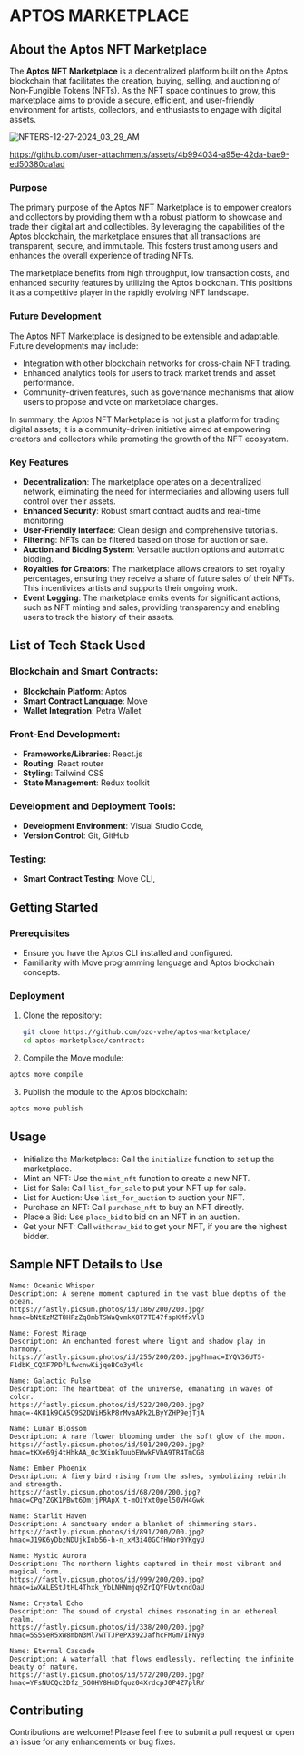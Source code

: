 # APTOS MARKETPLACE
## About the Aptos NFT Marketplace

The **Aptos NFT Marketplace** is a decentralized platform built on the Aptos blockchain that facilitates the creation, buying, selling, and auctioning of Non-Fungible Tokens (NFTs). As the NFT space continues to grow, this marketplace aims to provide a secure, efficient, and user-friendly environment for artists, collectors, and enthusiasts to engage with digital assets.

![NFTERS-12-27-2024_03_29_AM](https://github.com/user-attachments/assets/5e7e07dc-0231-4055-9d05-d9359be3c1f3)


https://github.com/user-attachments/assets/4b994034-a95e-42da-bae9-ed50380ca1ad




### Purpose

The primary purpose of the Aptos NFT Marketplace is to empower creators and collectors by providing them with a robust platform to showcase and trade their digital art and collectibles. By leveraging the capabilities of the Aptos blockchain, the marketplace ensures that all transactions are transparent, secure, and immutable. This fosters trust among users and enhances the overall experience of trading NFTs.

The marketplace benefits from high throughput, low transaction costs, and enhanced security features by utilizing the Aptos blockchain. This positions it as a competitive player in the rapidly evolving NFT landscape.

### Future Development

The Aptos NFT Marketplace is designed to be extensible and adaptable. Future developments may include:
- Integration with other blockchain networks for cross-chain NFT trading.
- Enhanced analytics tools for users to track market trends and asset performance.
- Community-driven features, such as governance mechanisms that allow users to propose and vote on marketplace changes.

In summary, the Aptos NFT Marketplace is not just a platform for trading digital assets; it is a community-driven initiative aimed at empowering creators and collectors while promoting the growth of the NFT ecosystem.

### Key Features
- **Decentralization**: The marketplace operates on a decentralized network, eliminating the need for intermediaries and allowing users full control over their assets.
- **Enhanced Security**: Robust smart contract audits and real-time monitoring
- **User-Friendly Interface**: Clean design and comprehensive tutorials.
- **Filtering**: NFTs can be filtered based on those for auction or sale.
- **Auction and Bidding System**: Versatile auction options and automatic bidding.
- **Royalties for Creators**: The marketplace allows creators to set royalty percentages, ensuring they receive a share of future sales of their NFTs. This incentivizes artists and supports their ongoing work.
- **Event Logging**: The marketplace emits events for significant actions, such as NFT minting and sales, providing transparency and enabling users to track the history of their assets.


## List of Tech Stack Used
### Blockchain and Smart Contracts:
- **Blockchain Platform**: Aptos
- **Smart Contract Language**: Move
- **Wallet Integration**: Petra Wallet

### Front-End Development:
- **Frameworks/Libraries**: React.js
- **Routing**: React router
- **Styling**: Tailwind CSS
- **State Management**: Redux toolkit

### Development and Deployment Tools:
- **Development Environment**: Visual Studio Code,
- **Version Control**: Git, GitHub

### Testing:
- **Smart Contract Testing**: Move CLI,


## Getting Started

### Prerequisites
- Ensure you have the Aptos CLI installed and configured.
- Familiarity with Move programming language and Aptos blockchain concepts.

### Deployment
1. Clone the repository:
   ```bash
   git clone https://github.com/ozo-vehe/aptos-marketplace/
   cd aptos-marketplace/contracts
   ```
   
2. Compile the Move module:
  ```bash
  aptos move compile
  ```
3. Publish the module to the Aptos blockchain:
  ```bash
  aptos move publish
  ```
## Usage
- Initialize the Marketplace: Call the `initialize` function to set up the marketplace.
- Mint an NFT: Use the `mint_nft` function to create a new NFT.
- List for Sale: Call `list_for_sale` to put your NFT up for sale.
- List for Auction: Use `list_for_auction` to auction your NFT.
- Purchase an NFT: Call `purchase_nft` to buy an NFT directly.
- Place a Bid: Use `place_bid` to bid on an NFT in an auction.
- Get your NFT: Call `withdraw_bid` to get your NFT, if you are the highest bidder.

## Sample NFT Details to Use
```text
Name: Oceanic Whisper 
Description: A serene moment captured in the vast blue depths of the ocean. 
https://fastly.picsum.photos/id/186/200/200.jpg?hmac=bNtKzMZT8HFzZq8mbTSWaQvmkX8T7TE47fspKMfxVl8 
 
Name: Forest Mirage 
Description: An enchanted forest where light and shadow play in harmony. 
https://fastly.picsum.photos/id/255/200/200.jpg?hmac=IYQV36UT5-F1dbK_CQXF7PDfLfwcnwKijqeBCo3yMlc 
 
Name: Galactic Pulse 
Description: The heartbeat of the universe, emanating in waves of color. 
https://fastly.picsum.photos/id/522/200/200.jpg?hmac=-4K81k9CA5C9S2DWiH5kP8rMvaAPk2LByYZHP9ejTjA 
 
Name: Lunar Blossom 
Description: A rare flower blooming under the soft glow of the moon. 
https://fastly.picsum.photos/id/501/200/200.jpg?hmac=tKXe69j4tHhkAA_Qc3XinkTuubEWwkFVhA9TR4TmCG8 
 
Name: Ember Phoenix 
Description: A fiery bird rising from the ashes, symbolizing rebirth and strength. 
https://fastly.picsum.photos/id/68/200/200.jpg?hmac=CPg7ZGK1PBwt6DmjjPRApX_t-mOiYxt0pel50VH4Gwk 
 
Name: Starlit Haven 
Description: A sanctuary under a blanket of shimmering stars. 
https://fastly.picsum.photos/id/891/200/200.jpg?hmac=J19K6yDbzNDUjkInb56-h-n_xM3i40GCfHWor0YKgyU 
 
Name: Mystic Aurora 
Description: The northern lights captured in their most vibrant and magical form. 
https://fastly.picsum.photos/id/999/200/200.jpg?hmac=iwXALEStJtHL4Thxk_YbLNHNmjq9ZrIQYFUvtxndOaU 
 
Name: Crystal Echo 
Description: The sound of crystal chimes resonating in an ethereal realm. 
https://fastly.picsum.photos/id/338/200/200.jpg?hmac=5S5SeR5xW8mbN3Ml7wTTJPePX392JafhcFMGm7IFNy0 
 
Name: Eternal Cascade 
Description: A waterfall that flows endlessly, reflecting the infinite beauty of nature. 
https://fastly.picsum.photos/id/572/200/200.jpg?hmac=YFsNUCQc2Dfz_5O0HY8HmDfquz04XrdcpJ0P4Z7plRY
```

## Contributing
Contributions are welcome! Please feel free to submit a pull request or open an issue for any enhancements or bug fixes.
